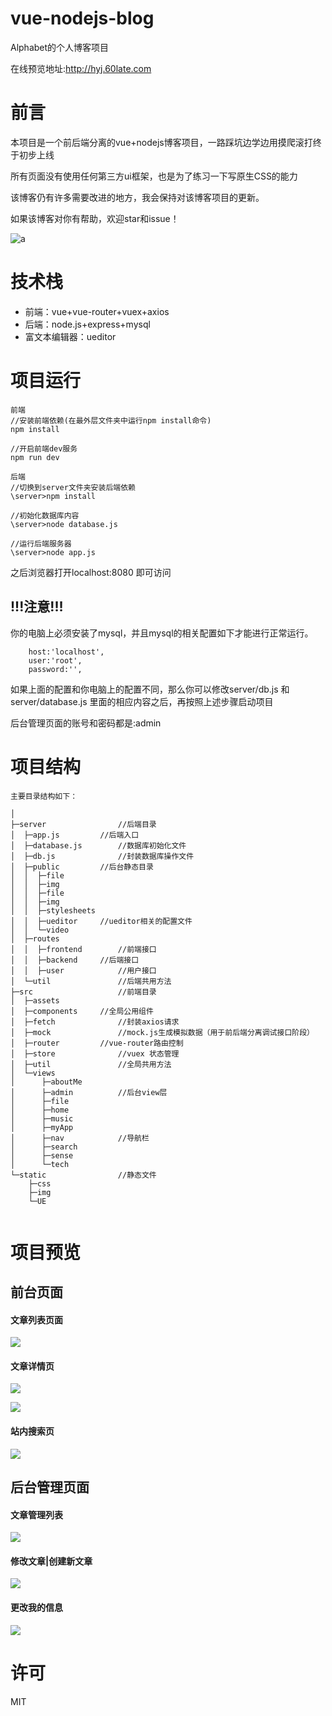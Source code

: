 # vue-nodejs-blog

Alphabet的个人博客项目

在线预览地址:http://hyj.60late.com


# 前言

本项目是一个前后端分离的vue+nodejs博客项目，一路踩坑边学边用摸爬滚打终于初步上线

所有页面没有使用任何第三方ui框架，也是为了练习一下写原生CSS的能力

该博客仍有许多需要改进的地方，我会保持对该博客项目的更新。

如果该博客对你有帮助，欢迎star和issue！

![a](https://i.loli.net/2018/08/21/5b7b891320be3.gif)

# 技术栈
+ 前端：vue+vue-router+vuex+axios
+ 后端：node.js+express+mysql
+ 富文本编辑器：ueditor

# 项目运行
```
前端
//安装前端依赖(在最外层文件夹中运行npm install命令)
npm install

//开启前端dev服务
npm run dev

后端
//切换到server文件夹安装后端依赖
\server>npm install

//初始化数据库内容
\server>node database.js

//运行后端服务器
\server>node app.js

```

之后浏览器打开localhost:8080 即可访问

!!!注意!!!
----
你的电脑上必须安装了mysql，并且mysql的相关配置如下才能进行正常运行。

```
    host:'localhost',
    user:'root',
    password:'',
```
如果上面的配置和你电脑上的配置不同，那么你可以修改server/db.js 和server/database.js 里面的相应内容之后，再按照上述步骤启动项目

后台管理页面的账号和密码都是:admin

# 项目结构

```
主要目录结构如下：

│
├─server 			    //后端目录
│  ├─app.js			//后端入口
│  ├─database.js    	//数据库初始化文件
│  ├─db.js		    	//封装数据库操作文件
│  ├─public			//后台静态目录
│  │  ├─file
│  │  ├─img
│  │  ├─file
│  │  ├─img
│  │  ├─stylesheets
│  │  ├─ueditor		//ueditor相关的配置文件
│  │  └─video
│  ├─routes
│  │  ├─frontend	    //前端接口
│  │  ├─backend		//后端接口
│  │  ├─user	    	//用户接口				
│  └─util		    	//后端共用方法
├─src			    	//前端目录
│  ├─assets				
│  ├─components		//全局公用组件
│  ├─fetch			    //封装axios请求		
│  ├─mock			    //mock.js生成模拟数据（用于前后端分离调试接口阶段）
│  ├─router			//vue-router路由控制
│  ├─store			    //vuex 状态管理
│  ├─util			    //全局共用方法
│  └─views			
│      ├─aboutMe		
│      ├─admin		    //后台view层
│      ├─file
│      ├─home
│      ├─music
│      ├─myApp
│      ├─nav			//导航栏
│      ├─search
│      ├─sense
│      └─tech   
└─static			    //静态文件
    ├─css
    ├─img
    └─UE
    
```


# 项目预览

## 前台页面

#### 文章列表页面
![](https://i.loli.net/2018/08/21/5b7b8d1c65bfe.png)

#### 文章详情页
![](https://i.loli.net/2018/08/21/5b7b8db8917fc.png)

![](https://i.loli.net/2018/08/21/5b7b8df9303e4.png)

#### 站内搜索页

![](https://i.loli.net/2018/08/21/5b7b8e415378e.png)


## 后台管理页面

#### 文章管理列表
![](https://i.loli.net/2018/08/21/5b7b8f9734c20.png)

#### 修改文章|创建新文章
![](https://i.loli.net/2018/08/21/5b7b90046adbf.png)

#### 更改我的信息

![](https://i.loli.net/2018/08/21/5b7b905c40483.png)


# 许可
MIT
